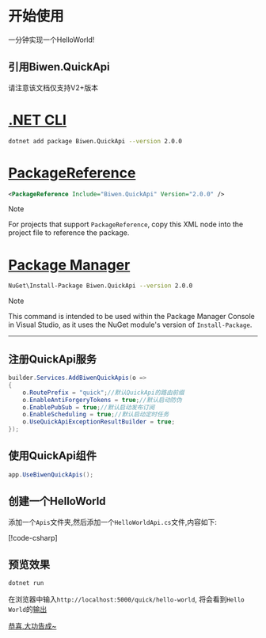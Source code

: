 ﻿开始使用
=====================

一分钟实现一个HelloWorld!

引用Biwen.QuickApi
---------------------

请注意该文档仅支持V2+版本


# [.NET CLI](#tab/cli)
```bash
dotnet add package Biwen.QuickApi --version 2.0.0
```

# [PackageReference](#tab/package-reference)
```xml
<PackageReference Include="Biwen.QuickApi" Version="2.0.0" />
```
> [!NOTE]
> For projects that support `PackageReference`, copy this XML node into the project file to reference the package.

# [Package Manager](#tab/package-manager)
```bash
NuGet\Install-Package Biwen.QuickApi --version 2.0.0
```
> [!NOTE]
> This command is intended to be used within the Package Manager Console in Visual Studio, as it uses the NuGet module's version of `Install-Package`.

---


注册QuickApi服务
---------------------

```csharp
builder.Services.AddBiwenQuickApis(o =>
{
    o.RoutePrefix = "quick";//默认QuickApi的路由前缀
    o.EnableAntiForgeryTokens = true;//默认启动防伪
    o.EnablePubSub = true;//默认启动发布订阅
    o.EnableScheduling = true;//默认启动定时任务
    o.UseQuickApiExceptionResultBuilder = true;
});
```

使用QuickApi组件
---------------------

```csharp
app.UseBiwenQuickApis();
```

创建一个HelloWorld
---------------------

添加一个`Apis`文件夹,然后添加一个`HelloWorldApi.cs`文件,内容如下:

[!code-csharp[](files/HelloWorldApi.cs.txt?highlight=4-6,11)]

预览效果
---------------------

```bash
dotnet run
```

在浏览器中输入`http://localhost:5000/quick/hello-world`,
将会看到`Hello World`的<a href="xref:System.String?displayProperty=fullName"/>输出

恭喜,大功告成~
